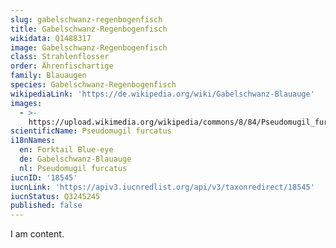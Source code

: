```yaml
---
slug: gabelschwanz-regenbogenfisch
title: Gabelschwanz-Regenbogenfisch
wikidata: Q1488317
image: Gabelschwanz-Regenbogenfisch
class: Strahlenflosser
order: Ährenfischartige
family: Blauaugen
species: Gabelschwanz-Regenbogenfisch
wikipediaLink: 'https://de.wikipedia.org/wiki/Gabelschwanz-Blauauge'
images:
  - >-
    https://upload.wikimedia.org/wikipedia/commons/8/84/Pseudomugil_furcatus_m_Aquarium_DG.jpg
scientificName: Pseudomugil furcatus
i18nNames:
  en: Forktail Blue-eye
  de: Gabelschwanz-Blauauge
  nl: Pseudomugil furcatus
iucnID: '18545'
iucnLink: 'https://apiv3.iucnredlist.org/api/v3/taxonredirect/18545'
iucnStatus: Q3245245
published: false
---
```


I am content.
